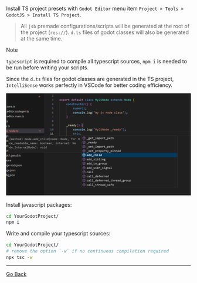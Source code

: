 
Install TS project presets with `Godot Editor` menu item `Project > Tools > GodotJS > Install TS Project`.
> All `jsb` premade configurations/scripts will be generated at the root of the project (`res://`).
> `d.ts` files of godot classes will also be generated at the same time.

> [!NOTE] 
> `typescript` is required to compile all typescript sources, `npm i` is needed to be run before writing your scripts.

Since the `d.ts` files for godot classes are generated in the TS project, `IntelliSense` works perfectly in VSCode for better coding efficiency.

![intellisense](./assets/vscode_intellisense.png)

Install javascript packages:
```sh
cd YourGodotProject/
npm i
```

Write and compile your typescript sources:
```sh
cd YourGodotProject/
# remove the option `-w` if no continuous compilation required
npx tsc -w
```


---

[Go Back](../README.md)
